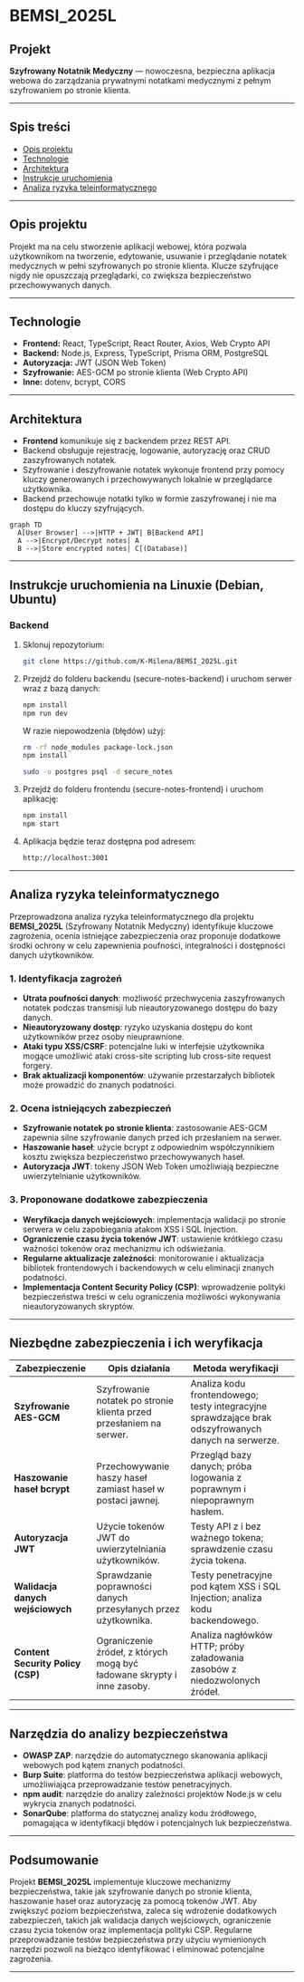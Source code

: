 # BEMSI_2025L

## Projekt
**Szyfrowany Notatnik Medyczny** — nowoczesna, bezpieczna aplikacja webowa do zarządzania prywatnymi notatkami medycznymi z pełnym szyfrowaniem po stronie klienta.

---

## Spis treści
- [Opis projektu](#opis-projektu)
- [Technologie](#technologie)
- [Architektura](#architektura)
- [Instrukcje uruchomienia](#instrukcje-uruchomienia-na-linuxie-(debian,-ubuntu))
- [Analiza ryzyka teleinformatycznego](#analiza-ryzyka-teleinformatycznego)
---

## Opis projektu
Projekt ma na celu stworzenie aplikacji webowej, która pozwala użytkownikom na tworzenie, edytowanie, usuwanie i przeglądanie notatek medycznych w pełni szyfrowanych po stronie klienta. Klucze szyfrujące nigdy nie opuszczają przeglądarki, co zwiększa bezpieczeństwo przechowywanych danych.

---

## Technologie
- **Frontend:** React, TypeScript, React Router, Axios, Web Crypto API
- **Backend:** Node.js, Express, TypeScript, Prisma ORM, PostgreSQL
- **Autoryzacja:** JWT (JSON Web Token)
- **Szyfrowanie:** AES-GCM po stronie klienta (Web Crypto API)
- **Inne:** dotenv, bcrypt, CORS

---

## Architektura
- **Frontend** komunikuje się z backendem przez REST API.
- Backend obsługuje rejestrację, logowanie, autoryzację oraz CRUD zaszyfrowanych notatek.
- Szyfrowanie i deszyfrowanie notatek wykonuje frontend przy pomocy kluczy generowanych i przechowywanych lokalnie w przeglądarce użytkownika.
- Backend przechowuje notatki tylko w formie zaszyfrowanej i nie ma dostępu do kluczy szyfrujących.

```mermaid
graph TD
  A[User Browser] -->|HTTP + JWT| B[Backend API]
  A -->|Encrypt/Decrypt notes| A
  B -->|Store encrypted notes| C[(Database)]
```
---

## Instrukcje uruchomienia na Linuxie (Debian, Ubuntu)

### Backend
1. Sklonuj repozytorium:
   ```bash
   git clone https://github.com/K-Milena/BEMSI_2025L.git
   ```
  
2. Przejdź do folderu backendu (secure-notes-backend) i uruchom serwer wraz z bazą danych:
    ```bash
    npm install
    npm run dev
    ```
    W razie niepowodzenia (błędów) użyj:
   ```bash
   rm -rf node_modules package-lock.json
   npm install
   ```
    
    ```bash
    sudo -u postgres psql -d secure_notes
    ```
    
4. Przejdź do folderu frontendu (secure-notes-frontend) i uruchom aplikację:
    ```bash
    npm install
    npm start
    ```

5. Aplikacja będzie teraz dostępna pod adresem:
    ```bash
    http://localhost:3001
    ```

---

## Analiza ryzyka teleinformatycznego

Przeprowadzona analiza ryzyka teleinformatycznego dla projektu **BEMSI\_2025L** (Szyfrowany Notatnik Medyczny) identyfikuje kluczowe zagrożenia, ocenia istniejące zabezpieczenia oraz proponuje dodatkowe środki ochrony w celu zapewnienia poufności, integralności i dostępności danych użytkowników.

### 1. Identyfikacja zagrożeń

* **Utrata poufności danych**: możliwość przechwycenia zaszyfrowanych notatek podczas transmisji lub nieautoryzowanego dostępu do bazy danych.
* **Nieautoryzowany dostęp**: ryzyko uzyskania dostępu do kont użytkowników przez osoby nieuprawnione.
* **Ataki typu XSS/CSRF**: potencjalne luki w interfejsie użytkownika mogące umożliwić ataki cross-site scripting lub cross-site request forgery.
* **Brak aktualizacji komponentów**: używanie przestarzałych bibliotek może prowadzić do znanych podatności.

### 2. Ocena istniejących zabezpieczeń

* **Szyfrowanie notatek po stronie klienta**: zastosowanie AES-GCM zapewnia silne szyfrowanie danych przed ich przesłaniem na serwer.
* **Haszowanie haseł**: użycie bcrypt z odpowiednim współczynnikiem kosztu zwiększa bezpieczeństwo przechowywanych haseł.
* **Autoryzacja JWT**: tokeny JSON Web Token umożliwiają bezpieczne uwierzytelnianie użytkowników.

### 3. Proponowane dodatkowe zabezpieczenia

* **Weryfikacja danych wejściowych**: implementacja walidacji po stronie serwera w celu zapobiegania atakom XSS i SQL Injection.
* **Ograniczenie czasu życia tokenów JWT**: ustawienie krótkiego czasu ważności tokenów oraz mechanizmu ich odświeżania.
* **Regularne aktualizacje zależności**: monitorowanie i aktualizacja bibliotek frontendowych i backendowych w celu eliminacji znanych podatności.
* **Implementacja Content Security Policy (CSP)**: wprowadzenie polityki bezpieczeństwa treści w celu ograniczenia możliwości wykonywania nieautoryzowanych skryptów.

---

## Niezbędne zabezpieczenia i ich weryfikacja

| Zabezpieczenie                    | Opis działania                                                          | Metoda weryfikacji                                                                                  |                |
| --------------------------------- | ----------------------------------------------------------------------- | --------------------------------------------------------------------------------------------------- | -------------- |
| **Szyfrowanie AES-GCM**           | Szyfrowanie notatek po stronie klienta przed przesłaniem na serwer.     | Analiza kodu frontendowego; testy integracyjne sprawdzające brak odszyfrowanych danych na serwerze. |                |
| **Haszowanie haseł bcrypt**       | Przechowywanie haszy haseł zamiast haseł w postaci jawnej.              | Przegląd bazy danych; próba logowania z poprawnym i niepoprawnym hasłem.                            |                |
| **Autoryzacja JWT**               | Użycie tokenów JWT do uwierzytelniania użytkowników.                    | Testy API z i bez ważnego tokena; sprawdzenie czasu życia tokena.                                   |                |
| **Walidacja danych wejściowych**  | Sprawdzanie poprawności danych przesyłanych przez użytkownika.          | Testy penetracyjne pod kątem XSS i SQL Injection; analiza kodu backendowego.                        |                |
| **Content Security Policy (CSP)** | Ograniczenie źródeł, z których mogą być ładowane skrypty i inne zasoby. | Analiza nagłówków HTTP; próby załadowania zasobów z niedozwolonych źródeł.                          | 

---

## Narzędzia do analizy bezpieczeństwa

* **OWASP ZAP**: narzędzie do automatycznego skanowania aplikacji webowych pod kątem znanych podatności.
* **Burp Suite**: platforma do testów bezpieczeństwa aplikacji webowych, umożliwiająca przeprowadzanie testów penetracyjnych.
* **npm audit**: narzędzie do analizy zależności projektów Node.js w celu wykrycia znanych podatności.
* **SonarQube**: platforma do statycznej analizy kodu źródłowego, pomagająca w identyfikacji błędów i potencjalnych luk bezpieczeństwa.

---

## Podsumowanie

Projekt **BEMSI\_2025L** implementuje kluczowe mechanizmy bezpieczeństwa, takie jak szyfrowanie danych po stronie klienta, haszowanie haseł oraz autoryzację za pomocą tokenów JWT. Aby zwiększyć poziom bezpieczeństwa, zaleca się wdrożenie dodatkowych zabezpieczeń, takich jak walidacja danych wejściowych, ograniczenie czasu życia tokenów oraz implementacja polityki CSP. Regularne przeprowadzanie testów bezpieczeństwa przy użyciu wymienionych narzędzi pozwoli na bieżąco identyfikować i eliminować potencjalne zagrożenia.

---


